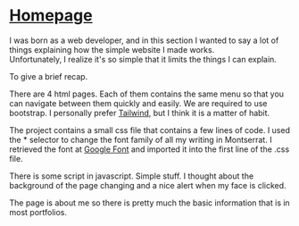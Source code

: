 # [Homepage](https://github.com/Fechuli/CS50x_2023_Introduction_to_Computer_Science/tree/main/Weekly_8_HTML_CSS_JavaScript/Problem_Set_8/homepage)

I was born as a web developer, and in this section I wanted to say a lot of things explaining how the simple website I made works.  
Unfortunately, I realize it's so simple that it limits the things I can explain. 

To give a brief recap. 

There are 4 html pages. Each of them contains the same menu so that you can navigate between them quickly and easily. 
We are required to use bootstrap.
I personally prefer [Tailwind](https://tailwindcss.com/), but I think it is a matter of habit.

The project contains a small css file that contains a few lines of code. I used the * selector to change the font family of all my writing in Montserrat.
I retrieved the font at [Google Font](https://fonts.google.com/) and imported it into the first line of the .css file.

There is some script in javascript. Simple stuff. 
I thought about the background of the page changing and a nice alert when my face is clicked.

The page is about me so there is pretty much the basic information that is in most portfolios.

